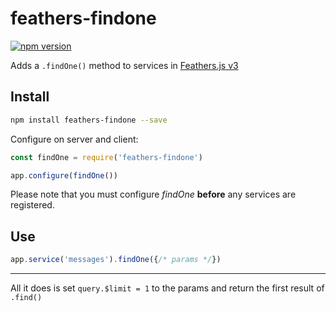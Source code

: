 # feathers-findone

[![npm version](https://d25lcipzij17d.cloudfront.net/badge.svg?id=js&type=6&v=1.0.2&x2=0)](https://www.npmjs.com/package/feathers-findone)

Adds a `.findOne()` method to services in [Feathers.js v3](https://github.com/feathersjs/feathers)

## Install

```bash
npm install feathers-findone --save
```

Configure on server and client:

```javascript
const findOne = require('feathers-findone')

app.configure(findOne())
```
Please note that you must configure *findOne* **before** any services are registered. 

## Use

```javascript
app.service('messages').findOne({/* params */})
```
---
All it does is set `query.$limit = 1` to the params and return the first result of `.find()`
